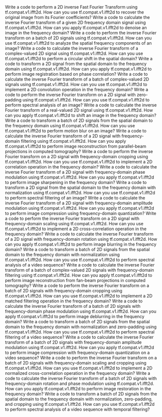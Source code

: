 Write a code to perform a 2D inverse Fast Fourier Transform using tf.compat.v1.ifft2d.
How can you use tf.compat.v1.ifft2d to recover the original image from its Fourier coefficients?
Write a code to calculate the inverse Fourier transform of a given 2D frequency domain signal using tf.compat.v1.ifft2d.
How can you apply tf.compat.v1.ifft2d to denoise an image in the frequency domain?
Write a code to perform the inverse Fourier transform on a batch of 2D signals using tf.compat.v1.ifft2d.
How can you use tf.compat.v1.ifft2d to analyze the spatial frequency components of an image?
Write a code to calculate the inverse Fourier transform of a complex-valued 2D signal using tf.compat.v1.ifft2d.
How can you use tf.compat.v1.ifft2d to perform a circular shift in the spatial domain?
Write a code to transform a 2D signal from the spatial domain to the frequency domain using tf.compat.v1.ifft2d.
How can you apply tf.compat.v1.ifft2d to perform image registration based on phase correlation?
Write a code to calculate the inverse Fourier transform of a batch of complex-valued 2D signals using tf.compat.v1.ifft2d.
How can you use tf.compat.v1.ifft2d to implement a 2D convolution operation in the frequency domain?
Write a code to perform the inverse Fourier transform on a 2D signal with zero-padding using tf.compat.v1.ifft2d.
How can you use tf.compat.v1.ifft2d to perform spectral analysis of an image?
Write a code to calculate the inverse Fourier transform of a real-valued 2D signal using tf.compat.v1.ifft2d.
How can you apply tf.compat.v1.ifft2d to shift an image in the frequency domain?
Write a code to transform a batch of 2D signals from the spatial domain to the frequency domain using tf.compat.v1.ifft2d.
How can you use tf.compat.v1.ifft2d to perform motion blur on an image?
Write a code to calculate the inverse Fourier transform of a 2D signal with frequency-domain filtering using tf.compat.v1.ifft2d.
How can you apply tf.compat.v1.ifft2d to perform image reconstruction from parallel-beam projections in computed tomography?
Write a code to perform the inverse Fourier transform on a 2D signal with frequency-domain cropping using tf.compat.v1.ifft2d.
How can you use tf.compat.v1.ifft2d to implement a 2D correlation operation in the frequency domain?
Write a code to calculate the inverse Fourier transform of a 2D signal with frequency-domain phase modulation using tf.compat.v1.ifft2d.
How can you apply tf.compat.v1.ifft2d to perform image sharpening in the frequency domain?
Write a code to transform a 2D signal from the spatial domain to the frequency domain with normalization using tf.compat.v1.ifft2d.
How can you use tf.compat.v1.ifft2d to perform spectral filtering of an image?
Write a code to calculate the inverse Fourier transform of a 2D signal with frequency-domain amplitude modulation using tf.compat.v1.ifft2d.
How can you apply tf.compat.v1.ifft2d to perform image compression using frequency-domain quantization?
Write a code to perform the inverse Fourier transform on a 2D signal with frequency-domain scaling using tf.compat.v1.ifft2d.
How can you use tf.compat.v1.ifft2d to implement a 2D cross-correlation operation in the frequency domain?
Write a code to calculate the inverse Fourier transform of a 2D signal with frequency-domain rotation using tf.compat.v1.ifft2d.
How can you apply tf.compat.v1.ifft2d to perform image blurring in the frequency domain?
Write a code to transform a batch of 2D signals from the spatial domain to the frequency domain with normalization using tf.compat.v1.ifft2d.
How can you use tf.compat.v1.ifft2d to perform spectral analysis of a video sequence?
Write a code to calculate the inverse Fourier transform of a batch of complex-valued 2D signals with frequency-domain filtering using tf.compat.v1.ifft2d.
How can you apply tf.compat.v1.ifft2d to perform image reconstruction from fan-beam projections in computed tomography?
Write a code to perform the inverse Fourier transform on a batch of 2D signals with frequency-domain cropping using tf.compat.v1.ifft2d.
How can you use tf.compat.v1.ifft2d to implement a 2D matched filtering operation in the frequency domain?
Write a code to calculate the inverse Fourier transform of a batch of 2D signals with frequency-domain phase modulation using tf.compat.v1.ifft2d.
How can you apply tf.compat.v1.ifft2d to perform image deblurring in the frequency domain?
Write a code to transform a batch of 2D signals from the spatial domain to the frequency domain with normalization and zero-padding using tf.compat.v1.ifft2d.
How can you use tf.compat.v1.ifft2d to perform spectral filtering of a video sequence?
Write a code to calculate the inverse Fourier transform of a batch of 2D signals with frequency-domain amplitude modulation using tf.compat.v1.ifft2d.
How can you apply tf.compat.v1.ifft2d to perform image compression with frequency-domain quantization on a video sequence?
Write a code to perform the inverse Fourier transform on a batch of 2D signals with frequency-domain scaling and cropping using tf.compat.v1.ifft2d.
How can you use tf.compat.v1.ifft2d to implement a 2D normalized cross-correlation operation in the frequency domain?
Write a code to calculate the inverse Fourier transform of a batch of 2D signals with frequency-domain rotation and phase modulation using tf.compat.v1.ifft2d.
How can you apply tf.compat.v1.ifft2d to perform image restoration in the frequency domain?
Write a code to transform a batch of 2D signals from the spatial domain to the frequency domain with normalization, zero-padding, and cropping using tf.compat.v1.ifft2d.
How can you use tf.compat.v1.ifft2d to perform spectral analysis of a video sequence with temporal filtering?